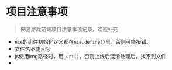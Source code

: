 # 项目注意事项

> 网易游戏前端项目注意事项记录，欢迎补充

- `nie`的组件初始化定义都在`nie.define()`里，否则可能报错。
- 文件名不能大写
- js使用img路径时，用`_uri()`，否则上线后混淆处理后，找不到文件
- 